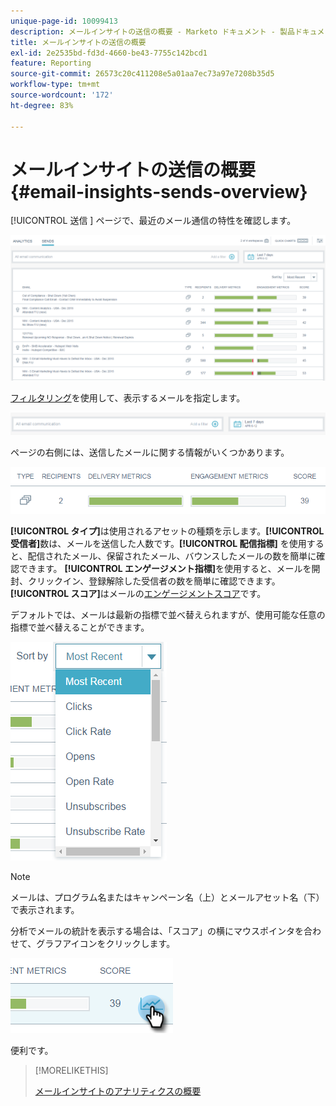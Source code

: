 ```yaml
---
unique-page-id: 10099413
description: メールインサイトの送信の概要 - Marketo ドキュメント - 製品ドキュメント
title: メールインサイトの送信の概要
exl-id: 2e2535bd-fd3d-4660-be43-7755c142bcd1
feature: Reporting
source-git-commit: 26573c20c411208e5a01aa7ec73a97e7208b35d5
workflow-type: tm+mt
source-wordcount: '172'
ht-degree: 83%

---
```


# メールインサイトの送信の概要 {#email-insights-sends-overview}

[!UICONTROL  送信 ] ページで、最近のメール通信の特性を確認します。

![](assets/one.png)

[フィルタリング](/help/marketo/product-docs/reporting/email-insights/filtering-in-email-insights.md)を使用して、表示するメールを指定します。

![](assets/filtering.png)

ページの右側には、送信したメールに関する情報がいくつかあります。

![](assets/two-1.png)

**[!UICONTROL タイプ]**&#x200B;は使用されるアセットの種類を示します。**[!UICONTROL 受信者]**&#x200B;数は、メールを送信した人数です。**[!UICONTROL 配信指標]** を使用すると、配信されたメール、保留されたメール、バウンスしたメールの数を簡単に確認できます。
**[!UICONTROL エンゲージメント指標]**&#x200B;を使用すると、メールを開封、クリックイン、登録解除した受信者の数を簡単に確認できます。**[!UICONTROL スコア]**&#x200B;はメールの[エンゲージメントスコア](/help/marketo/product-docs/email-marketing/drip-nurturing/reports-and-notifications/understanding-the-engagement-score.md)です。

デフォルトでは、メールは最新の指標で並べ替えられますが、使用可能な任意の指標で並べ替えることができます。

![](assets/three-1.png)

>[!NOTE]
>
>メールは、プログラム名またはキャンペーン名（上）とメールアセット名（下）で表示されます。

分析でメールの統計を表示する場合は、「スコア」の横にマウスポインタを合わせて、グラフアイコンをクリックします。

![](assets/five.png)

便利です。

>[!MORELIKETHIS]
>
>[メールインサイトのアナリティクスの概要](/help/marketo/product-docs/reporting/email-insights/email-insights-analytics-overview.md)
